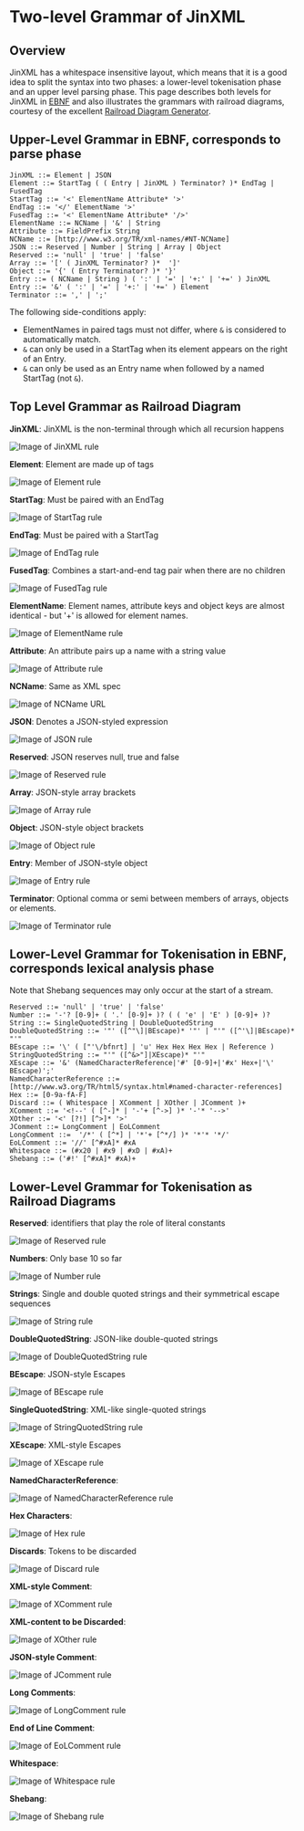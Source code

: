 # Two-level Grammar of JinXML

## Overview
JinXML has a whitespace insensitive layout, which means that it is a good idea to split the syntax into two phases: a lower-level tokenisation phase and an upper level parsing phase. This page describes both levels for JinXML in [EBNF](https://en.wikipedia.org/wiki/Extended_Backus%E2%80%93Naur_form) and also illustrates the grammars with railroad diagrams, courtesy of the excellent [Railroad Diagram Generator](http://bottlecaps.de/rr/ui). 

## Upper-Level Grammar in EBNF, corresponds to parse phase
```
JinXML ::= Element | JSON
Element ::= StartTag ( ( Entry | JinXML ) Terminator? )* EndTag | FusedTag
StartTag ::= '<' ElementName Attribute* '>'
EndTag ::= '</' ElementName '>'
FusedTag ::= '<' ElementName Attribute* '/>'
ElementName ::= NCName | '&' | String
Attribute ::= FieldPrefix String
NCName ::= [http://www.w3.org/TR/xml-names/#NT-NCName]
JSON ::= Reserved | Number | String | Array | Object
Reserved ::= 'null' | 'true' | 'false'
Array ::= '[' ( JinXML Terminator? )*  ']'
Object ::= '{' ( Entry Terminator? )* '}'
Entry ::= ( NCName | String ) ( ':' | '=' | '+:' | '+=' ) JinXML 
Entry ::= '&' ( ':' | '=' | '+:' | '+=' ) Element
Terminator ::= ',' | ';'
```

The following side-conditions apply:
* ElementNames in paired tags must not differ, where ```&``` is considered to automatically match.
* ```&``` can only be used in a StartTag when its element appears on the right of an Entry.
* ```&``` can only be used as an Entry name when followed by a named StartTag (not ```&```).

## Top Level Grammar as Railroad Diagram

__JinXML__: JinXML is the non-terminal through which all recursion happens

![Image of JinXML rule](grammar/images/JinXML.png "JinXML is the non-terminal through which all recursion happens")

__Element__: Element are made up of tags

![Image of Element rule](grammar/images/Element.png "Element are made up of tags")

__StartTag__: Must be paired with an EndTag

![Image of StartTag rule](grammar/images/StartTag.png "Must be paired with an EndTag")

__EndTag__: Must be paired with a StartTag

![Image of EndTag rule](grammar/images/EndTag.png "Must be paired with a StartTag")

__FusedTag__: Combines a start-and-end tag pair when there are no children

![Image of FusedTag rule](grammar/images/FusedTag.png "Combines a start-and-end tag pair when there are no children")

__ElementName__: Element names, attribute keys and object keys are almost identical - but '+' is allowed for element names.

![Image of ElementName rule](grammar/images/ElementName.png "Element names support + for defaulting")

__Attribute__: An attribute pairs up a name with a string value

![Image of Attribute rule](grammar/images/Attribute.png "An attribute pairs up a name with a string value")

__NCName__: Same as XML spec

![Image of NCName URL](grammar/images/NCName.png "Same as XML spec")

__JSON__: Denotes a JSON-styled expression

![Image of JSON rule](grammar/images/JSON.png "Denotes a JSON-styled expression")

__Reserved__: JSON reserves null, true and false

![Image of Reserved rule](grammar/images/Reserved.png "JSON reserves null, true and false")

__Array__: JSON-style array brackets

![Image of Array rule](grammar/images/Array.png "JSON-style array brackets")

__Object__: JSON-style object brackets

![Image of Object rule](grammar/images/Object.png "JSON-style object brackets")

__Entry__: Member of JSON-style object

![Image of Entry rule](grammar/images/Entry.png "Member of JSON-style object")

__Terminator__: Optional comma or semi between members of arrays, objects or elements.

![Image of Terminator rule](grammar/images/Terminator.png "Optional comma or semi between members of arrays, objects or elements")



## Lower-Level Grammar for Tokenisation in EBNF, corresponds lexical analysis phase
Note that Shebang sequences may only occur at the start of a stream. 

```
Reserved ::= 'null' | 'true' | 'false'
Number ::= '-'? [0-9]+ ( '.' [0-9]+ )? ( ( 'e' | 'E' ) [0-9]+ )?
String ::= SingleQuotedString | DoubleQuotedString
DoubleQuotedString ::= '"' ([^"\]|BEscape)* '"' | "'" ([^'\]|BEscape)* "'"
BEscape ::= '\' ( ["'\/bfnrt] | 'u' Hex Hex Hex Hex | Reference )
StringQuotedString ::= "'" ([^&>"]|XEscape)* "'"
XEscape ::= '&' (NamedCharacterReference|'#' [0-9]+|'#x' Hex+|'\' BEscape)';'
NamedCharacterReference ::= [http://www.w3.org/TR/html5/syntax.html#named-character-references]
Hex ::= [0-9a-fA-F]
Discard ::= ( Whitespace | XComment | XOther | JComment )+
XComment ::= '<!--' ( [^-]* | '-'+ [^->] )* '-'* '-->' 
XOther ::= '<' [?!] [^>]* '>' 
JComment ::= LongComment | EoLComment
LongComment ::=  '/*' ( [^*] | '*'+ [^*/] )* '*'* '*/'
EoLComment ::= '//' [^#xA]* #xA
Whitespace ::= (#x20 | #x9 | #xD | #xA)+
Shebang ::= ('#!' [^#xA]* #xA)+
```

## Lower-Level Grammar for Tokenisation as Railroad Diagrams

__Reserved__: identifiers that play the role of literal constants

![Image of Reserved rule](grammar/images/Reserved.png)

__Numbers__: Only base 10 so far

![Image of Number rule](grammar/images/Number.png)

__Strings__: Single and double quoted strings and their symmetrical escape sequences

![Image of String rule](grammar/images/String.png)

__DoubleQuotedString__: JSON-like double-quoted strings

![Image of DoubleQuotedString rule](grammar/images/DoubleQuotedString.png)

__BEscape__: JSON-style Escapes

![Image of BEscape rule](grammar/images/BEscape.png)

__SingleQuotedString__: XML-like single-quoted strings

![Image of StringQuotedString rule](grammar/images/StringQuotedString.png)

__XEscape__: XML-style Escapes

![Image of XEscape rule](grammar/images/XEscape.png)

__NamedCharacterReference__: 

![Image of NamedCharacterReference rule](grammar/images/NamedCharacterReference.png)

__Hex Characters__:

![Image of Hex rule](grammar/images/Hex.png)

__Discards__: Tokens to be discarded

![Image of Discard rule](grammar/images/Discard.png)

__XML-style Comment__:

![Image of XComment rule](grammar/images/XComment.png)

__XML-content to be Discarded__:

![Image of XOther rule](grammar/images/XOther.png)

__JSON-style Comment__:

![Image of JComment rule](grammar/images/JComment.png)

__Long Comments__:

![Image of LongComment rule](grammar/images/LongComment.png)

__End of Line Comment__:

![Image of EoLComment rule](grammar/images/EoLComment.png)

__Whitespace__:

![Image of Whitespace rule](grammar/images/Whitespace.png)

__Shebang__:

![Image of Shebang rule](grammar/images/Shebang.png)
